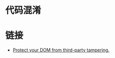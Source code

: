 # 代码混淆

# 链接

- [Protect your DOM from third-party tampering.](https://github.com/elierotenberg/react-armor)
